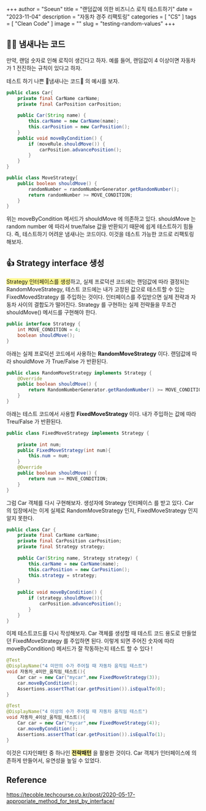 +++
author = "Soeun"
title = "랜덤값에 의한 비즈니스 로직 테스트하기"
date = "2023-11-04"
description = "자동차 경주 리팩토링"
categories = [
    "CS"
]
tags = [
    "Clean Code"
]
image = ""
slug = "testing-random-values"
+++

## 👎🏻 냄새나는 코드

만약, 랜덤 숫자로 인해 로직이 생긴다고 하자. 예를 들어, 랜덤값이 4 이상이면 자동차가 1 전진하는 규칙이 있다고 하자.

테스트 하기 나쁜 💩냄새나는 코드💩 의 예시를 보자. 

```java
public class Car{
	private final CarName carName;  
	private final CarPosition carPosition;
	
	public Car(String name) {  
	    this.carName = new CarName(name);  
	    this.carPosition = new CarPosition();  
	}
	public void moveByCondition() {  
	    if (moveRule.shouldMove()) {  
	        carPosition.advancePosition();  
	    }  
	}
}
```

```java
public class MoveStrategy{
	public boolean shouldMove() {  
	    randomNumber = randomNumberGenerator.getRandomNumber();  
	    return randomNumber >= MOVE_CONDITION;  
	}
}
```

위는 moveByCondition 메서드가 shouldMove 에 의존하고 있다. shouldMove 는 random number 에 따라서 true/false 값을 반환되기 때문에 쉽게 테스트하기 힘들다. 즉, 테스트하기 어려운 냄새나는 코드이다. 이것을 테스트 가능한 코드로 리팩토링 해보자. 

## 👍 Strategy interface 생성

<span style="background:#fff88f">Strategy 인터페이스를 생성</span>하고, 실제 프로덕션 코드에는 랜덤값에 따라 결정되는 RandomMoveStrategy, 테스트 코드에는 내가 고정된 값으로 테스트할 수 있는 FixedMovedStrategy 를 주입하는 것이다.  인터페이스를 주입받으면 실제 전략과 자동차 사이의 결합도가 떨어진다. Strategy 를 구현하는 실제 전략들을 무조건 shouldMove() 메서드를 구현해야 한다. 

```java
public interface Strategy {  
    int MOVE_CONDITION = 4;  
    boolean shouldMove();  
}
```

아래는 실제 프로덕션 코드에서 사용하는 **RandomMoveStrategy** 이다. 랜덤값에 따라 shouldMove 가 True/False 가 반환된다. 
```java
public class RandomMoveStrategy implements Strategy {  
    @Override  
    public boolean shouldMove() {  
        return RandomNumberGenerator.getRandomNumber() >= MOVE_CONDITION;  
    }  
}
```

아래는 테스트 코드에서 사용할 **FixedMoveStrategy** 이다. 내가 주입하는 값에 따라 Treu/False 가 반환된다. 
```java
public class FixedMoveStrategy implements Strategy {  
  
    private int num;  
    public FixedMoveStrategy(int num){  
        this.num = num;  
    }  
    @Override  
    public boolean shouldMove() {  
        return num >= MOVE_CONDITION;  
    }  
}
```

그럼 Car 객체를 다시 구현해보자. 생성자에 Strategy 인터페이스 를 받고 있다. Car 의 입장에서는 이게 실제로 RandomMoveStrategy 인지, FixedMoveStrategy 인지 알지 못한다. 

```java
public class Car {  
    private final CarName carName;  
    private final CarPosition carPosition;  
    private final Strategy strategy;  
  
    public Car(String name, Strategy strategy) {  
        this.carName = new CarName(name);  
        this.carPosition = new CarPosition();  
        this.strategy = strategy;  
    }  
  
    public void moveByCondition() {  
        if (strategy.shouldMove()){  
            carPosition.advancePosition();  
        }  
    }
}
```

이제 테스트코드를 다시 작성해보자. Car 객체를 생성할 때 테스트 코드 용도로 만들었던 FixedMoveStrategy 를 주입하면 된다. 이렇게 되면 주어진 숫자에 따라 moveByCondition() 메서드가 잘 작동하는지 테스트 할 수 있다 ! 

```java
@Test  
@DisplayName("4 미만의 수가 주어질 때 자동차 움직임 테스트")  
void 자동차_4미만_움직임_테스트(){  
    Car car = new Car("mycar",new FixedMoveStrategy(3));  
    car.moveByCondition();  
    Assertions.assertThat(car.getPosition()).isEqualTo(0);  
}  
  
@Test  
@DisplayName("4 이상의 수가 주어질 때 자동차 움직임 테스트")  
void 자동차_4이상_움직임_테스트(){  
    Car car = new Car("mycar",new FixedMoveStrategy(4));  
    car.moveByCondition();  
    Assertions.assertThat(car.getPosition()).isEqualTo(1);  
}
```

이것은 디자인패턴 중 하나인 <span style="background:#fff88f">**전략패턴**</span> 을 활용한 것이다. Car 객체가 인터페이스에 의존하게 만들어서, 유연성을 높일 수 있었다. 


## Reference
https://tecoble.techcourse.co.kr/post/2020-05-17-appropriate_method_for_test_by_interface/